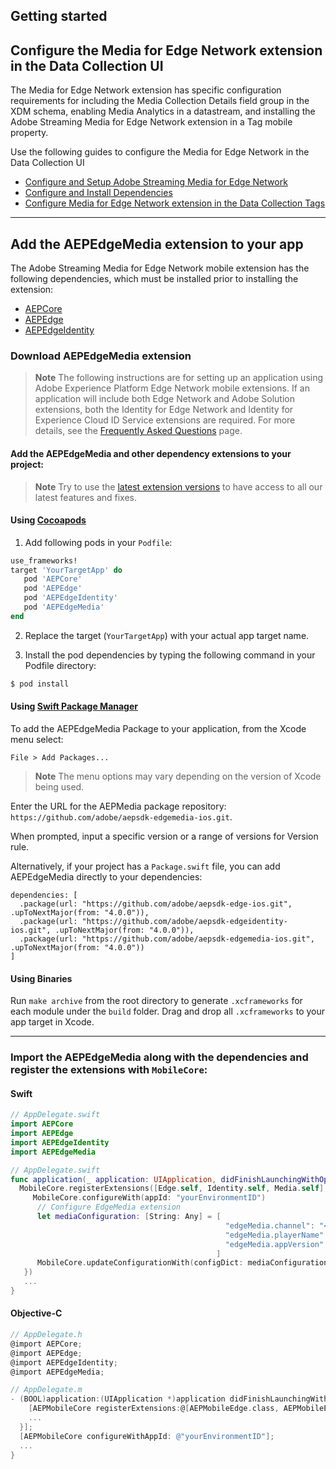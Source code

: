 ## Getting started

## Configure the Media for Edge Network extension in the Data Collection UI
The Media for Edge Network extension has specific configuration requirements for including the Media Collection Details field group in the XDM schema, enabling Media Analytics in a datastream, and installing the Adobe Streaming Media for Edge Network extension in a Tag mobile property.

Use the following guides to configure the Media for Edge Network in the Data Collection UI
* [Configure and Setup Adobe Streaming Media for Edge Network](https://developer.adobe.com/client-sdks/documentation/media-for-edge-network/index.md#configure-and-setup-adobe-streaming-media-for-edge-network)
* [Configure and Install Dependencies](https://developer.adobe.com/client-sdks/documentation/media-for-edge-network/index.md#configure-and-install-dependencies)
* [Configure Media for Edge Network extension in the Data Collection Tags](https://developer.adobe.com/client-sdks/documentation/media-for-edge-network/index.md#configure-media-for-edge-network-extension-in-the-data-collection-tags)

----

## Add the AEPEdgeMedia extension to your app

The Adobe Streaming Media for Edge Network mobile extension has the following dependencies, which must be installed prior to installing the extension:
- [AEPCore](https://github.com/adobe/aepsdk-core-ios)
- [AEPEdge](https://github.com/adobe/aepsdk-edge-ios)
- [AEPEdgeIdentity](https://github.com/adobe/aepsdk-edgeidentity-ios)

### Download AEPEdgeMedia extension

> **Note**
> The following instructions are for setting up an application using Adobe Experience Platform Edge Network mobile extensions. If an application will include both Edge Network and Adobe Solution extensions, both the Identity for Edge Network and Identity for Experience Cloud ID Service extensions are required. For more details, see the [Frequently Asked Questions](https://developer.adobe.com/client-sdks/documentation/identity-for-edge-network/faq/) page.

#### Add the AEPEdgeMedia and other dependency extensions to your project: 
> **Note** 
> Try to use the [latest extension versions](https://developer.adobe.com/client-sdks/documentation/current-sdk-versions/#ios--swift) to have access to all our latest features and fixes. 

#### Using [Cocoapods]("https://cocoapods.org/")

1. Add following pods in your `Podfile`:

  ```ruby
  use_frameworks!
  target 'YourTargetApp' do
     pod 'AEPCore'
     pod 'AEPEdge'
     pod 'AEPEdgeIdentity'
     pod 'AEPEdgeMedia'
  end
  ```

2. Replace the target (`YourTargetApp`) with your actual app target name.

3. Install the pod dependencies by typing the following command in your Podfile directory:
  ```bash
  $ pod install
  ```

#### Using [Swift Package Manager](https://github.com/apple/swift-package-manager)

To add the AEPEdgeMedia Package to your application, from the Xcode menu select:

`File > Add Packages...`

> **Note** 
>  The menu options may vary depending on the version of Xcode being used.

Enter the URL for the AEPMedia package repository: `https://github.com/adobe/aepsdk-edgemedia-ios.git`.

When prompted, input a specific version or a range of versions for Version rule.

Alternatively, if your project has a `Package.swift` file, you can add AEPEdgeMedia directly to your dependencies:

```
dependencies: [
  .package(url: "https://github.com/adobe/aepsdk-edge-ios.git", .upToNextMajor(from: "4.0.0")),
  .package(url: "https://github.com/adobe/aepsdk-edgeidentity-ios.git", .upToNextMajor(from: "4.0.0")),
  .package(url: "https://github.com/adobe/aepsdk-edgemedia-ios.git", .upToNextMajor(from: "4.0.0"))
]
```

#### Using Binaries

Run `make archive` from the root directory to generate `.xcframeworks` for each module under the `build` folder. Drag and drop all `.xcframeworks` to your app target in Xcode.

----

### Import the AEPEdgeMedia along with the dependencies and register the extensions with `MobileCore`:

#### Swift
  ```swift
  // AppDelegate.swift
  import AEPCore
  import AEPEdge
  import AEPEdgeIdentity
  import AEPEdgeMedia
  ```

  ```swift
  // AppDelegate.swift
  func application(_ application: UIApplication, didFinishLaunchingWithOptions launchOptions: [UIApplication.LaunchOptionsKey: Any]?) -> Bool {
    MobileCore.registerExtensions([Edge.self, Identity.self, Media.self], {
       MobileCore.configureWith(appId: "yourEnvironmentID")
        // Configure EdgeMedia extension
        let mediaConfiguration: [String: Any] = [
                                                  "edgeMedia.channel": "<YOUR_CHANNEL_NAME>", 
                                                  "edgeMedia.playerName": "<YOUR_PLAYER_NAME>", 
                                                  "edgeMedia.appVersion": "<YOUR_APP_VERSION>"
                                                ]
        MobileCore.updateConfigurationWith(configDict: mediaConfiguration)
     })
     ...
  }
  ```

#### Objective-C
  ```objectivec
  // AppDelegate.h
  @import AEPCore;
  @import AEPEdge;
  @import AEPEdgeIdentity;
  @import AEPEdgeMedia;
  ```

  ```objectivec
  // AppDelegate.m
  - (BOOL)application:(UIApplication *)application didFinishLaunchingWithOptions:(NSDictionary *)launchOptions {
      [AEPMobileCore registerExtensions:@[AEPMobileEdge.class, AEPMobileEdgeIdentity.class, AEPMobileEdgeMedia.class] completion:^{
      ...
    }];
    [AEPMobileCore configureWithAppId: @"yourEnvironmentID"];
    ...
  }
  ```
